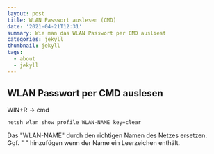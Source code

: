 ```yaml
---
layout: post
title: WLAN Passwort auslesen (CMD)
date: '2021-04-21T12:31'
summary: Wie man das WLAN Passwort per CMD ausliest
categories: jekyll
thumbnail: jekyll
tags:
  - about
  - jekyll
---
```


## WLAN Passwort per CMD auslesen

WIN+R -> cmd
```
netsh wlan show profile WLAN-NAME key=clear
```
Das "WLAN-NAME" durch den richtigen Namen des Netzes ersetzen.<br>
Ggf. " " hinzufügen wenn der Name ein Leerzeichen enthält.

